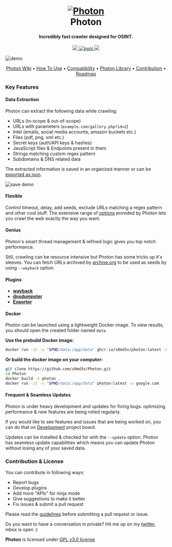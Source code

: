 
<h1 align="center">
  <br>
  <a href="https://github.com/s0md3v/Photon"><img src="https://image.ibb.co/h5OZAK/photonsmall.png" alt="Photon"></a>
  <br>
  Photon
  <br>
</h1>

<h4 align="center">Incredibly fast crawler designed for OSINT.</h4>

<p align="center">
  <a href="https://github.com/s0md3v/Photon/releases">
    <img src="https://img.shields.io/github/release/s0md3v/Photon.svg">
  </a>
  <a href="https://pypi.org/project/photon/">
    <img src="https://img.shields.io/badge/pypi-@photon-red.svg?style=style=flat-square"
         alt="pypi">
  </a>
  <a href="https://github.com/s0md3v/Photon/issues?q=is%3Aissue+is%3Aclosed">
      <img src="https://img.shields.io/github/issues-closed-raw/s0md3v/Photon.svg">
  </a>
</p>

![demo](https://image.ibb.co/kQSUcz/demo.png)

<p align="center">
  <a href="https://github.com/s0md3v/Photon/wiki">Photon Wiki</a> •
  <a href="https://github.com/s0md3v/Photon/wiki/Usage">How To Use</a> •
  <a href="https://github.com/s0md3v/Photon/wiki/Compatibility-&-Dependencies">Compatibility</a> •
  <a href="https://github.com/s0md3v/Photon/wiki/Photon-Library">Photon Library</a> •
  <a href="#contribution--license">Contribution</a> •
  <a href="https://github.com/s0md3v/Photon/projects/1">Roadmap</a>
</p>

### Key Features

#### Data Extraction
Photon can extract the following data while crawling:

- URLs (in-scope & out-of-scope)
- URLs with parameters (`example.com/gallery.php?id=2`)
- Intel (emails, social media accounts, amazon buckets etc.)
- Files (pdf, png, xml etc.)
- Secret keys (auth/API keys & hashes)
- JavaScript files & Endpoints present in them
- Strings matching custom regex pattern
- Subdomains & DNS related data

The extracted information is saved in an organized manner or can be [exported as json](https://github.com/s0md3v/Photon/wiki/Usage#export-formatted-result).

![save demo](https://image.ibb.co/dS1BqK/carbon_2.png)

#### Flexible
Control timeout, delay, add seeds, exclude URLs matching a regex pattern and other cool stuff.
The extensive range of [options](https://github.com/s0md3v/Photon/wiki/Usage) provided by Photon lets you crawl the web exactly the way you want.

#### Genius
Photon's smart thread management & refined logic gives you top notch performance.

Still, crawling can be resource intensive but Photon has some tricks up it's sleeves. You can fetch URLs archived by [archive.org](https://archive.org/) to be used as seeds by using `--wayback` option.

#### Plugins
- **[wayback](https://github.com/s0md3v/Photon/wiki/Usage#use-urls-from-archiveorg-as-seeds)**
- **[dnsdumpster](https://github.com/s0md3v/Photon/wiki/Usage#dumping-dns-data)**
- **[Exporter](https://github.com/s0md3v/Photon/wiki/Usage#export-formatted-result)**

#### Docker

Photon can be launched using a lightweight Docker image.
To view results, you should open the created folder named `data`.


**Use the prebuild Docker image:**
```bash
docker run -it -v "$PWD/data:/app/data" ghcr.io/s0md3v/photon:latest -u google.com
```

**Or build the docker image on your computer:**
```bash
git clone https://github.com/s0md3v/Photon.git
cd Photon
docker build -t photon .
docker run -it -v "$PWD/data:/app/data" photon:latest -u google.com
```

#### Frequent & Seamless Updates
Photon is under heavy development and updates for fixing bugs. optimizing performance & new features are being rolled regularly.

If you would like to see features and issues that are being worked on, you can do that on [Development](https://github.com/s0md3v/Photon/projects/1) project board.

Updates can be installed & checked for with the `--update` option. Photon has seamless update capabilities which means you can update Photon without losing any of your saved data.

### Contribution & License
You can contribute in following ways:

- Report bugs
- Develop plugins
- Add more "APIs" for ninja mode
- Give suggestions to make it better
- Fix issues & submit a pull request

Please read the [guidelines](https://github.com/s0md3v/Photon/wiki/Guidelines) before submitting a pull request or issue.

Do you want to have a conversation in private? Hit me up on my [twitter](https://twitter.com/s0md3v/), inbox is open :)

**Photon** is licensed under [GPL v3.0 license](https://www.gnu.org/licenses/gpl-3.0.en.html)
